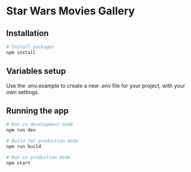 # Star Wars Movies Gallery

## Installation
```bash
# Install packages
npm install
```

## Variables setup

Use the .env.example to create a new .env file for your project, with your own settings.

## Running the app
```bash
# Run in development mode
npm run dev

# Build for production mode
npm run build

# Run in production mode
npm start
```
